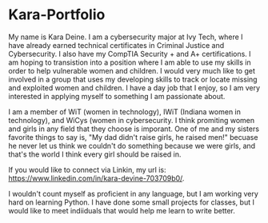 # Kara-Portfolio
My name is Kara Deine.  I am a cybersecurity major at Ivy Tech, where I have already earned technical certificates in Criminal Justice and Cybersecurity.  I also have my CompTIA Security + and A+ certifications.  I am hoping to transistion into a position where I am able to use my skills in order to help vulnerable women and children.  I would very much like to get involved in a group that uses my developing skills to track or locate missing and exploited women and children.  I have a day job that I enjoy, so I am very interested in applying myself to something I am passionate about.

I am a member of WiT (women in technology), IWiT (Indiana women in technology), and WiCys (women in cybersecurity.  I think promiting women and girls in any field that they choose is imporant.  One of me and my sisters favorite things to say is, "My dad didn't raise girls, he raised men!" becuase he never let us think we couldn't do something because we were girls, and that's the world I think every girl should be raised in.

If you would like to connect via Linkin, my url is: https://www.linkedin.com/in/kara-devine-703709b0/.

I wouldn't count myself as proficient in any language, but I am working very hard on learning Python.  I have done some small projects for classes, but I would like to meet indiiduals that would help me learn to write better.

